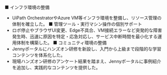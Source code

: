 ■ インフラ環境の整備
- UiPath OrchestratorやAzure VM等インフラ環境を整備し、リソース管理の体制を確立した。
■ 管理ツール・実行マシン操作の個別サポート
- ロボ停止やブラウザUI変更、Edge不具合、VM接続エラーなど突発的な障害発生時、迅速に原因を特定・応急対応し、サービス中断時間を最小化する運用体制を構築した。
■ コミュニティ環境の整備
- Jennyポータルにハンズオン研修を新設し、入門から上級まで段階的な学習コンテンツを体系化した。
- 現場ハンズオン研修のアンケート結果を踏まえ、Jennyポータルに事例紹介を追加し、実践的なコンテンツを提供した。